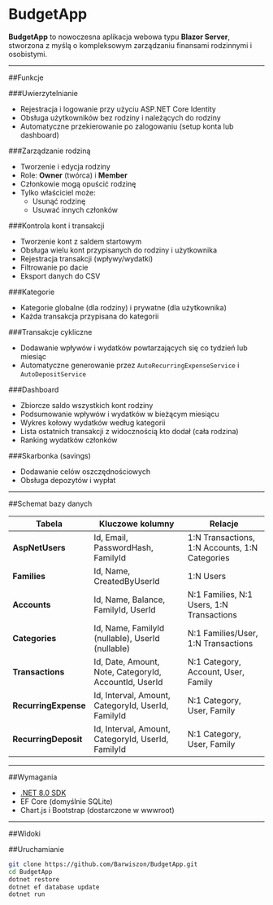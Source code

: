 # BudgetApp

**BudgetApp** to nowoczesna aplikacja webowa typu **Blazor Server**, stworzona z myślą o kompleksowym zarządzaniu finansami rodzinnymi i osobistymi.

---

##Funkcje

###Uwierzytelnianie
- Rejestracja i logowanie przy użyciu ASP.NET Core Identity
- Obsługa użytkowników bez rodziny i należących do rodziny
- Automatyczne przekierowanie po zalogowaniu (setup konta lub dashboard)

###Zarządzanie rodziną
- Tworzenie i edycja rodziny
- Role: **Owner** (twórca) i **Member**
- Członkowie mogą opuścić rodzinę
- Tylko właściciel może:
  - Usunąć rodzinę
  - Usuwać innych członków

###Kontrola kont i transakcji
- Tworzenie kont z saldem startowym
- Obsługa wielu kont przypisanych do rodziny i użytkownika
- Rejestracja transakcji (wpływy/wydatki)
- Filtrowanie po dacie
- Eksport danych do CSV

###Kategorie
- Kategorie globalne (dla rodziny) i prywatne (dla użytkownika)
- Każda transakcja przypisana do kategorii

###Transakcje cykliczne
- Dodawanie wpływów i wydatków powtarzających się co tydzień lub miesiąc
- Automatyczne generowanie przez `AutoRecurringExpenseService` i `AutoDepositService`

###Dashboard
- Zbiorcze saldo wszystkich kont rodziny
- Podsumowanie wpływów i wydatków w bieżącym miesiącu
- Wykres kołowy wydatków według kategorii
- Lista ostatnich transakcji z widocznością kto dodał (cała rodzina)
- Ranking wydatków członków

###Skarbonka (savings)
- Dodawanie celów oszczędnościowych
- Obsługa depozytów i wypłat

---

##Schemat bazy danych

| Tabela             | Kluczowe kolumny                                           | Relacje                                                   |
|--------------------|------------------------------------------------------------|------------------------------------------------------------|
| **AspNetUsers**    | Id, Email, PasswordHash, FamilyId                          | 1:N Transactions, 1:N Accounts, 1:N Categories             |
| **Families**       | Id, Name, CreatedByUserId                                  | 1:N Users                                                  |
| **Accounts**       | Id, Name, Balance, FamilyId, UserId                        | N:1 Families, N:1 Users, 1:N Transactions                  |
| **Categories**     | Id, Name, FamilyId (nullable), UserId (nullable)           | N:1 Families/User, 1:N Transactions                        |
| **Transactions**   | Id, Date, Amount, Note, CategoryId, AccountId, UserId      | N:1 Category, Account, User, Family                        |
| **RecurringExpense** | Id, Interval, Amount, CategoryId, UserId, FamilyId       | N:1 Category, User, Family                                 |
| **RecurringDeposit** | Id, Interval, Amount, CategoryId, UserId, FamilyId       | N:1 Category, User, Family                                 |

---

##Wymagania

- [.NET 8.0 SDK](https://dotnet.microsoft.com/download)
- EF Core (domyślnie SQLite)
- Chart.js i Bootstrap (dostarczone w wwwroot)

---
##Widoki


##Uruchamianie

```bash
git clone https://github.com/Barwiszon/BudgetApp.git
cd BudgetApp
dotnet restore
dotnet ef database update
dotnet run

